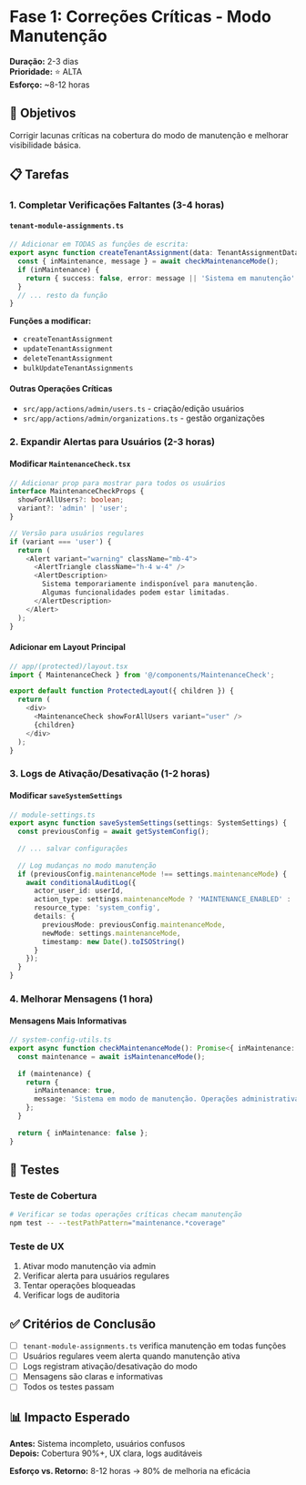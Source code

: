 # Fase 1: Correções Críticas - Modo Manutenção

**Duração:** 2-3 dias  
**Prioridade:** ⭐ ALTA  
**Esforço:** ~8-12 horas

## 🎯 Objetivos

Corrigir lacunas críticas na cobertura do modo de manutenção e melhorar visibilidade básica.

## 📋 Tarefas

### **1. Completar Verificações Faltantes** (3-4 horas)

#### **`tenant-module-assignments.ts`**
```typescript
// Adicionar em TODAS as funções de escrita:
export async function createTenantAssignment(data: TenantAssignmentData) {
  const { inMaintenance, message } = await checkMaintenanceMode();
  if (inMaintenance) {
    return { success: false, error: message || 'Sistema em manutenção' };
  }
  // ... resto da função
}
```

**Funções a modificar:**
- `createTenantAssignment`
- `updateTenantAssignment` 
- `deleteTenantAssignment`
- `bulkUpdateTenantAssignments`

#### **Outras Operações Críticas**
- `src/app/actions/admin/users.ts` - criação/edição usuários
- `src/app/actions/admin/organizations.ts` - gestão organizações

### **2. Expandir Alertas para Usuários** (2-3 horas)

#### **Modificar `MaintenanceCheck.tsx`**
```typescript
// Adicionar prop para mostrar para todos os usuários
interface MaintenanceCheckProps {
  showForAllUsers?: boolean;
  variant?: 'admin' | 'user';
}

// Versão para usuários regulares
if (variant === 'user') {
  return (
    <Alert variant="warning" className="mb-4">
      <AlertTriangle className="h-4 w-4" />
      <AlertDescription>
        Sistema temporariamente indisponível para manutenção.
        Algumas funcionalidades podem estar limitadas.
      </AlertDescription>
    </Alert>
  );
}
```

#### **Adicionar em Layout Principal**
```typescript
// app/(protected)/layout.tsx
import { MaintenanceCheck } from '@/components/MaintenanceCheck';

export default function ProtectedLayout({ children }) {
  return (
    <div>
      <MaintenanceCheck showForAllUsers variant="user" />
      {children}
    </div>
  );
}
```

### **3. Logs de Ativação/Desativação** (1-2 horas)

#### **Modificar `saveSystemSettings`**
```typescript
// module-settings.ts
export async function saveSystemSettings(settings: SystemSettings) {
  const previousConfig = await getSystemConfig();
  
  // ... salvar configurações
  
  // Log mudanças no modo manutenção
  if (previousConfig.maintenanceMode !== settings.maintenanceMode) {
    await conditionalAuditLog({
      actor_user_id: userId,
      action_type: settings.maintenanceMode ? 'MAINTENANCE_ENABLED' : 'MAINTENANCE_DISABLED',
      resource_type: 'system_config',
      details: {
        previousMode: previousConfig.maintenanceMode,
        newMode: settings.maintenanceMode,
        timestamp: new Date().toISOString()
      }
    });
  }
}
```

### **4. Melhorar Mensagens** (1 hora)

#### **Mensagens Mais Informativas**
```typescript
// system-config-utils.ts
export async function checkMaintenanceMode(): Promise<{ inMaintenance: boolean; message?: string }> {
  const maintenance = await isMaintenanceMode();
  
  if (maintenance) {
    return {
      inMaintenance: true,
      message: 'Sistema em modo de manutenção. Operações administrativas estão temporariamente indisponíveis. Tente novamente em alguns minutos.'
    };
  }
  
  return { inMaintenance: false };
}
```

## 🧪 Testes

### **Teste de Cobertura**
```bash
# Verificar se todas operações críticas checam manutenção
npm test -- --testPathPattern="maintenance.*coverage"
```

### **Teste de UX**
1. Ativar modo manutenção via admin
2. Verificar alerta para usuários regulares
3. Tentar operações bloqueadas
4. Verificar logs de auditoria

## ✅ Critérios de Conclusão

- [ ] `tenant-module-assignments.ts` verifica manutenção em todas funções
- [ ] Usuários regulares veem alerta quando manutenção ativa
- [ ] Logs registram ativação/desativação do modo
- [ ] Mensagens são claras e informativas
- [ ] Todos os testes passam

## 📊 Impacto Esperado

**Antes:** Sistema incompleto, usuários confusos  
**Depois:** Cobertura 90%+, UX clara, logs auditáveis

**Esforço vs. Retorno:** 8-12 horas → 80% de melhoria na eficácia